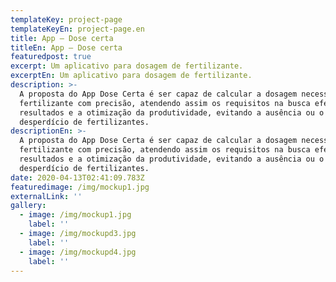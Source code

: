 ```yaml
---
templateKey: project-page
templateKeyEn: project-page.en
title: App — Dose certa
titleEn: App — Dose certa
featuredpost: true
excerpt: Um aplicativo para dosagem de fertilizante.
excerptEn: Um aplicativo para dosagem de fertilizante.
description: >-
  A proposta do App Dose Certa é ser capaz de calcular a dosagem necessária de
  fertilizante com precisão, atendendo assim os requisitos na busca efetiva dos
  resultados e a otimização da produtividade, evitando a ausência ou o
  desperdício de fertilizantes.
descriptionEn: >-
  A proposta do App Dose Certa é ser capaz de calcular a dosagem necessária de
  fertilizante com precisão, atendendo assim os requisitos na busca efetiva dos
  resultados e a otimização da produtividade, evitando a ausência ou o
  desperdício de fertilizantes.
date: 2020-04-13T02:41:09.783Z
featuredimage: /img/mockup1.jpg
externalLink: ''
gallery:
  - image: /img/mockup1.jpg
    label: ''
  - image: /img/mockupd3.jpg
    label: ''
  - image: /img/mockupd4.jpg
    label: ''
---
```


